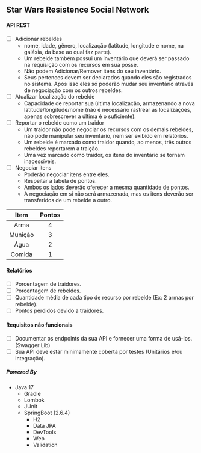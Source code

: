## Star Wars Resistence Social Network

#### API REST
- [ ] Adicionar rebeldes
  - nome, idade, gênero, localização (latitude, longitude e nome, na galáxia, da base ao qual faz parte).
  - Um rebelde também possui um inventário que deverá ser passado na requisição com os recursos em sua posse.
  - Não podem Adicionar/Remover itens do seu inventário.
  - Seus pertences devem ser declarados quando eles são registrados no sistema.
    Após isso eles só poderão mudar seu inventário através de negociação com os outros rebeldes.  
- [ ] Atualizar localização do rebelde 
  - Capacidade de reportar sua última localização, armazenando a nova latitude/longitude/nome
  (não é necessário rastrear as localizações, apenas sobrescrever a última é o suficiente).
- [ ] Reportar o rebelde como um traidor
  - Um traidor não pode negociar os recursos com os demais rebeldes, não pode manipular seu inventário,
  nem ser exibido em relatórios.
  - Um rebelde é marcado como traidor quando, ao menos, três outros rebeldes reportarem a traição.
  - Uma vez marcado como traidor, os itens do inventário se tornam inacessíveis.
- [ ] Negociar itens
  - Poderão negociar itens entre eles.
  - Respeitar a tabela de pontos.
  - Ambos os lados deverão oferecer a mesma quantidade de pontos.
  - A negociação em si não será armazenada, mas os itens deverão ser transferidos de um rebelde a outro.
  

|Item| Pontos |
|:---:|:------:|
|Arma|   4    |
| Munição  |   3    |
|   Água   |   2    |
|  Comida  |   1    |
 

#### Relatórios

- [ ] Porcentagem de traidores.
- [ ] Porcentagem de rebeldes.
- [ ] Quantidade média de cada tipo de recurso por rebelde (Ex: 2 armas por rebelde).
- [ ] Pontos perdidos devido a traidores.

#### Requisitos não funcionais

- [ ] Documentar os endpoints da sua API e fornecer uma forma de usá-los. (Swagger Lib)
- [ ] Sua API deve estar minimamente coberta por testes (Unitários e/ou integração).

##### Powered By
- Java 17
  - Gradle
  - Lombok
  - JUnit
  - SpringBoot (2.6.4)
    - H2
    - Data JPA
    - DevTools
    - Web
    - Validation